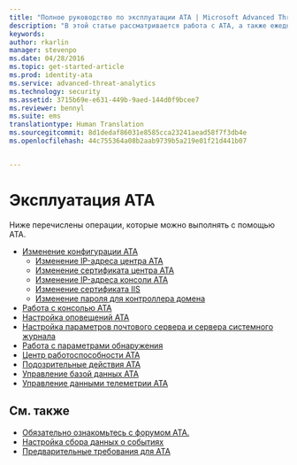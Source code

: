 ```yaml
---
title: "Полное руководство по эксплуатации ATA | Microsoft Advanced Threat Analytics"
description: "В этой статье рассматривается работа с ATA, а также ежедневно выполняемые операции."
keywords: 
author: rkarlin
manager: stevenpo
ms.date: 04/28/2016
ms.topic: get-started-article
ms.prod: identity-ata
ms.service: advanced-threat-analytics
ms.technology: security
ms.assetid: 3715b69e-e631-449b-9aed-144d0f9bcee7
ms.reviewer: bennyl
ms.suite: ems
translationtype: Human Translation
ms.sourcegitcommit: 8d1dedaf86031e8585cca23241aead58f7f3db4e
ms.openlocfilehash: 44c755364a08b2aab9739b5a219e01f21d441b07


---
```


# Эксплуатация ATA

Ниже перечислены операции, которые можно выполнять с помощью ATA.

- [Изменение конфигурации ATA](modifying-ata-configuration.md)
  - [Изменение IP-адреса центра ATA](modifying-ata-config-centerip.md)
  - [Изменение сертификата центра ATA](modifying-ata-config-centercert.md)
  - [Изменение IP-адреса консоли ATA](modifying-ata-config-consoleip.md)
  - [Изменение сертификата IIS](modifying-ata-config-iiscert.md)
  - [Изменение пароля для контроллера домена](modifying-ata-config-dcpassword.md)
- [Работа с консолью ATA](working-with-ata-console.md)
- [Настройка оповещений ATA](setting-ata-alerts.md)
- [Настройка параметров почтового сервера и сервера системного журнала](setting-syslog-email-server-settings.md)
- [Работа с параметрами обнаружения](working-with-detection-settings.md)
- [Центр работоспособности ATA](ata-health-center.md)
- [Подозрительные действия ATA](working-with-suspicious-activities.md)
- [Управление базой данных ATA](ata-database-management.md)
- [Управление данными телеметрии ATA](manage-telemetry-settings.md)


## См. также

- [Обязательно ознакомьтесь с форумом ATA.](https://social.technet.microsoft.com/Forums/security/home?forum=mata)
- [Настройка сбора данных о событиях](configure-event-collection.md)
- [Предварительные требования для ATA](/advanced-threat-analytics/plan-design/ata-prerequisites)




<!--HONumber=Jun16_HO4-->


